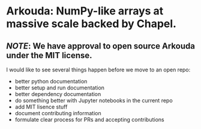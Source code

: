 # Arkouda: NumPy-like arrays at massive scale backed by Chapel.
## _NOTE_: We have approval to open source Arkouda under the MIT license.
I would like to see several things happen before we move to an open repo:
 * better python documentation
 * better setup and run documentation
 * better dependency documentation
 * do something better with Jupyter notebooks in the current repo
 * add MIT lisence stuff
 * document contributing information
 * formulate clear process for PRs and accepting contributions


